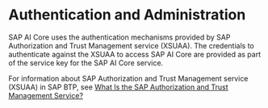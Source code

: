 <!-- loiob0d21d53c4f0489cb5760cbe3abc40e8 -->

# Authentication and Administration

SAP AI Core uses the authentication mechanisms provided by SAP Authorization and Trust Management service \(XSUAA\). The credentials to authenticate against the XSUAA to access SAP AI Core are provided as part of the service key for the SAP AI Core service.

For information about SAP Authorization and Trust Management service \(XSUAA\) in SAP BTP, see [What Is the SAP Authorization and Trust Management Service?](https://help.sap.com/docs/BTP/65de2977205c403bbc107264b8eccf4b/649961f8d4ad463daca33b3a20deba4c.html)

